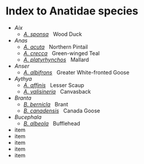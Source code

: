 # Index to Anatidae species
- *Aix*
  -  [*A. sponsa*](/birding/orders/anseriformes/anatidae/aix_sponsa_wodu.md) &nbsp; Wood Duck
- *Anas*
  -  [*A. acuta*](/birding/orders/anseriformes/anatidae/anas_acuta_nopi.md) &nbsp; Northern Pintail
  -  [*A. crecca*](/birding/orders/anseriformes/anatidae/anas_crecca_gwte.md) &nbsp; Green-winged Teal
  -  [*A. platyrhynchos*](/birding/orders/anseriformes/anatidae/BIRD.md) &nbsp; Mallard
- *Anser*
  -  [*A. albifrons*](/birding/orders/anseriformes/anatidae/anser_albifrons_gwfg.md) &nbsp; Greater White-fronted Goose
- *Aythya*
  - [*A. affinis*](/birding/orders/anseriformes/anatidae/aythya_affinis_lesc.md) &nbsp; Lesser Scaup
  - [*A. valisineria*](/birding/orders/anseriformes/anatidae/aythya_valisineria_canv.md) &nbsp; Canvasback
- *Branta*
  - [*B. bernicla*](/birding/orders/anseriformes/anatidae/branta_bernicla_bran.md) &nbsp; Brant
  - [*B. canadensis*](/birding/orders/anseriformes/anatidae/branta_canadensis_cang.md) &nbsp; Canada Goose
- *Bucephala*
  - [*B. albeola*](/birding/orders/anseriformes/anatidae/bucephala_albeola_buff.md) &nbsp; Bufflehead
- item
- item
- item
- item
- item




<!---
[*Species*](/birding/orders/anseriformes/anatidae/BIRD.md) &nbsp; NAME
 --->


